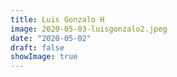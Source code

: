 ```yaml
---
title: Luis Gonzalo H
image: 2020-05-03-luisgonzalo2.jpeg
date: "2020-05-02"
draft: false
showImage: true
---
```

